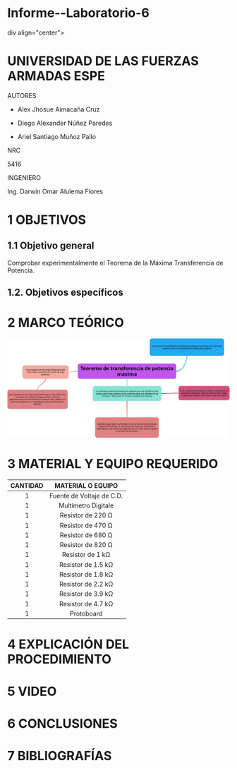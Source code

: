 # Informe--Laboratorio-6
div align="center">

# UNIVERSIDAD DE LAS FUERZAS ARMADAS ESPE

AUTORES

* Alex Jhosue Aimacaña Cruz

* Diego Alexander Núñez Paredes

* Ariel Santiago Muñoz Pallo

NRC
  
5416

INGENIERO

Ing. Darwin Omar Alulema Flores

</div>

# 1 OBJETIVOS

## **1.1 Objetivo general**

Comprobar experimentalmente el Teorema de la Máxima Transferencia de Potencia.

## **1.2. Objetivos específicos**



# 2 MARCO TEÓRICO
<div align="center">
  
![image](https://github.com/Jhosu115/Informe--Laboratorio-6/blob/main/png.png)
 
   </div>


# 3 MATERIAL Y EQUIPO REQUERIDO

<div align="center">
     
|**CANTIDAD**|       **MATERIAL O EQUIPO**      |
|    :---:   |              :---:               | 
|      1     |     Fuente de Voltaje de C.D.    |
|      1     |       Multímetro Digitale        |
|      1     |        Resistor de 220 Ω         |
|      1     |        Resistor de 470 Ω         |
|      1     |         Resistor de 680 Ω        |
|      1     |         Resistor de 820 Ω        |
|      1     |         Resistor de 1 kΩ         |
|      1     |         Resistor de 1.5 kΩ       |
|      1     |         Resistor de 1.8 kΩ       |
|      1     |         Resistor de 2.2 kΩ       |
|      1     |         Resistor de 3.9 kΩ       |
|      1     |         Resistor de 4.7 kΩ       |
|      1     |            Protoboard            |
</div>

# 4 EXPLICACIÓN DEL PROCEDIMIENTO




# 5 VIDEO 





# 6 CONCLUSIONES 




# 7 BIBLIOGRAFÍAS
